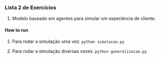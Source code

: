 ### Lista 2 de Exercícios

1. Modelo baseado em agentes para simular um experiência de cliente.

#### How to run

1. Para rodar a simulação uma vez:
`python simulacao.py`

2. Para rodar a simulação diversas vezes:
`python generalizacao.py`

